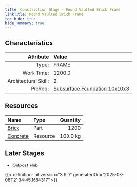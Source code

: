 ```yaml
---
title: Construction Stage - Round Vaulted Brick Frame
linkTitle: Round Vaulted Brick Frame
toc_hide: true
hide_summary: true
---
```

<!-- This is generated by the MarsSim HelpGenertor, do not edit. -->

## Characteristics

| Attribute      | Value |
|--------:|:------|
|Type:|FRAME|
|Work Time:|1200.0|
|Architectural Skill:|2|
|PreReq:|[Subsurface Foundation 10x10x3](/docs/definitions/construction/subsurface-foundation-10x10x3)|

## Resources

| Name | Type | Quantity |
|:-----|:-----|-----:|
|[Brick](/docs/definitions/part/brick)|Part|1200|
|[Concrete](/docs/definitions/resource/concrete)|Resource|100.0 kg|

## Later Stages
- [Outpost Hub](/docs/definitions/construction/outpost-hub)



{{< definition-tail version="3.9.0" generatedOn="2025-03-08T21:34:45.1684317" >}}

